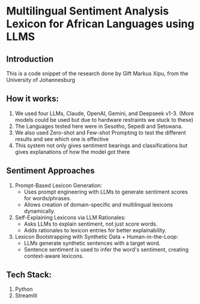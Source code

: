 # Multilingual Sentiment Analysis Lexicon for African Languages using LLMS

## Introduction

This is a code snippet of the research done by Gift Markus Xipu, from the University of Johannesburg

## How it works:

1. We used four LLMs, Claude, OpenAI, Gemini, and Deepseek v1-3. (More models could be used but due to hardware restraints we stuck to these)
2. The Languages tested here were in Sesotho, Sepedi and Setswana.
3. We also used Zero-shot and Few-shot Prompting to test the different results and see which one is effective 
4. This system not only gives sentiment bearings and classifications but gives explanations of how the model got there

## Sentiment Approaches

1. Prompt-Based Lexicon Generation:
    - Uses prompt engineering with LLMs to generate sentiment scores for words/phrases.
    - Allows creation of domain-specific and multilingual lexicons dynamically.
2. Self-Explaining Lexicons via LLM Rationales:
    - Asks LLMs to explain sentiment, not just score words.
    - Adds rationales to lexicon entries for better explainability.
3. Lexicon Bootstrapping with Synthetic Data + Human-in-the-Loop:
    - LLMs generate synthetic sentences with a target word.
    - Sentence sentiment is used to infer the word's sentiment, creating context-aware lexicons.

## Tech Stack:

1. Python
2. Streamlit
